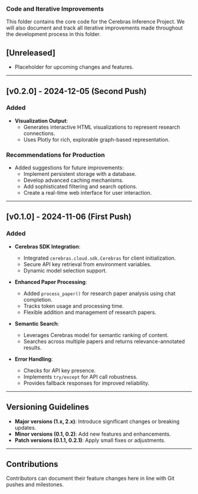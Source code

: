 ### Code and Iterative Improvements

This folder contains the core code for the Cerebras Inference Project. We will also document and track all iterative improvements made throughout the development process in this folder.

## [Unreleased]
- Placeholder for upcoming changes and features.

---

## [v0.2.0] - 2024-12-05 (Second Push)
### Added
- **Visualization Output**:
  - Generates interactive HTML visualizations to represent research connections.
  - Uses Plotly for rich, explorable graph-based representation.

### Recommendations for Production
- Added suggestions for future improvements:
  - Implement persistent storage with a database.
  - Develop advanced caching mechanisms.
  - Add sophisticated filtering and search options.
  - Create a real-time web interface for user interaction.

---

## [v0.1.0] - 2024-11-06 (First Push)
### Added
- **Cerebras SDK Integration**:
  - Integrated `cerebras.cloud.sdk.Cerebras` for client initialization.
  - Secure API key retrieval from environment variables.
  - Dynamic model selection support.

- **Enhanced Paper Processing**:
  - Added `process_paper()` for research paper analysis using chat completion.
  - Tracks token usage and processing time.
  - Flexible addition and management of research papers.

- **Semantic Search**:
  - Leverages Cerebras model for semantic ranking of content.
  - Searches across multiple papers and returns relevance-annotated results.

- **Error Handling**:
  - Checks for API key presence.
  - Implements `try/except` for API call robustness.
  - Provides fallback responses for improved reliability.

---

## Versioning Guidelines
- **Major versions (1.x, 2.x)**: Introduce significant changes or breaking updates.
- **Minor versions (0.1, 0.2)**: Add new features and enhancements.
- **Patch versions (0.1.1, 0.2.1)**: Apply small fixes or adjustments.

---

## Contributions
Contributors can document their feature changes here in line with Git pushes and milestones.
